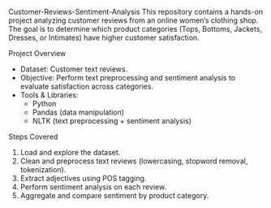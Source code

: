 Customer-Reviews-Sentiment-Analysis
This repository contains a hands-on project analyzing customer reviews from an online women’s clothing shop.  
The goal is to determine which product categories (Tops, Bottoms, Jackets, Dresses, or Intimates) have higher customer satisfaction.  

Project Overview  
- Dataset: Customer text reviews.  
- Objective: Perform text preprocessing and sentiment analysis to evaluate satisfaction across categories.  
- Tools & Libraries:  
  - Python  
  - Pandas (data manipulation)  
  - NLTK (text preprocessing + sentiment analysis)  

Steps Covered  
1. Load and explore the dataset.  
2. Clean and preprocess text reviews (lowercasing, stopword removal, tokenization).  
3. Extract adjectives using POS tagging.  
4. Perform sentiment analysis on each review.  
5. Aggregate and compare sentiment by product category.  
